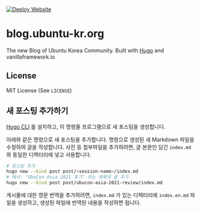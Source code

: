 [![Deploy Website](https://github.com/ubuntu-kr/blog/actions/workflows/deploy.yml/badge.svg)](https://github.com/ubuntu-kr/blog/actions/workflows/deploy.yml)
# blog.ubuntu-kr.org

The new Blog of Ubuntu Korea Community. Built with [Hugo](https://gohugo.io) and vanillaframework.io

## License
MIT License (See `LICENSE`)

## 새 포스팅 추가하기
 [Hugo CLI](https://gohugo.io/getting-started/installing/) 를 설치하고, 이 명령줄 프로그램으로 새 포스팅을 생성합니다.

아래와 같은 명령으로 새 포스팅을 추가합니다. 명령으로 생성된 새 Markdown 파일을 수정하여 글을 작성합니다.
사진 등 첨부파일을 추가하려면, 글 본문인 담긴 `index.md` 와 동일한 디렉터리에 넣고 사용합니다.
```bash
# 포스팅 추가
hugo new --kind post post/<session-name>/index.md
# 예시: "UbuCon Asia 2021 후기" 라는 제목의 글 추가
hugo new --kind post post/ubucon-asia-2021-review/index.md

```

게시물에 대한 영문 번역을 추가하려면, `index.md` 가 있는 디렉터리에 `index.en.md` 파일을 생성하고, 생성된 파일에 번역된 내용을 작성하면 됩니다.
